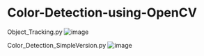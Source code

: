 # Color-Detection-using-OpenCV
Object_Tracking.py
![image](https://user-images.githubusercontent.com/64508977/213960852-ae9cb0bb-47ff-40a3-b299-eb3bd97cf489.png)

Color_Detection_SimpleVersion.py
![image](https://user-images.githubusercontent.com/64508977/213960872-ec6aef7d-26eb-48e2-ae95-0a6f44bcba61.png)





